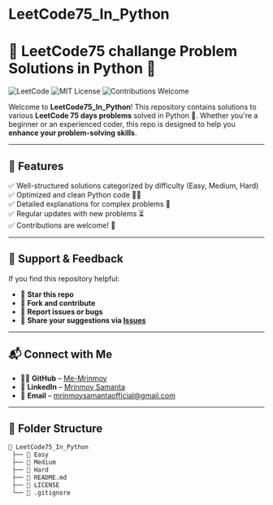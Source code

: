 # LeetCode75_In_Python

# 🚀 LeetCode75 challange Problem Solutions in Python 🐍

![LeetCode](https://img.shields.io/badge/LeetCode-Python-blue.svg?logo=leetcode&logoColor=white)
![MIT License](https://img.shields.io/badge/License-MIT-green.svg)
![Contributions Welcome](https://img.shields.io/badge/PRs-Welcome-orange.svg)

Welcome to **LeetCode75_In_Python**! This repository contains solutions to various **LeetCode 75 days problems** solved in Python 🐍. Whether you're a beginner or an experienced coder, this repo is designed to help you **enhance your problem-solving skills**.

---

## 📌 Features
✅ Well-structured solutions categorized by difficulty (Easy, Medium, Hard)  
✅ Optimized and clean Python code 🧑‍💻  
✅ Detailed explanations for complex problems 📖  
✅ Regular updates with new problems ⏳  
✅ Contributions are welcome! 🤝  

---

## 💬 Support & Feedback

If you find this repository helpful:

- 🌟 **Star this repo**
- 🔄 **Fork and contribute**
- 🐞 **Report issues or bugs**
- 📝 **Share your suggestions via [Issues](https://github.com/Me-Mrinmoy/Leetcode_75_In_python/issues)**

---

## 📬 Connect with Me

- 🧑‍💻 **GitHub** – [Me-Mrinmoy](https://github.com/Me-Mrinmoy)
- 💼 **LinkedIn** – [Mrinmoy Samanta](https://www.linkedin.com/in/mrinmoy-samanta)
- 📧 **Email** – mrinmoysamantaofficial@gmail.com

---



## 📂 Folder Structure

```bash
📂 LeetCode75_In_Python
 ├── 📁 Easy
 ├── 📁 Medium
 ├── 📁 Hard
 ├── 📄 README.md
 ├── 📄 LICENSE
 └── 📄 .gitignore

